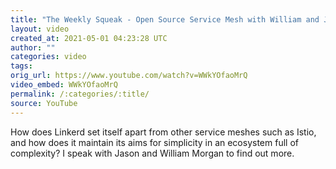 ```yaml
---
title: "The Weekly Squeak - Open Source Service Mesh with William and Jason Morgan of Linkerd"
layout: video
created_at: 2021-05-01 04:23:28 UTC
author: ""
categories: video
tags: 
orig_url: https://www.youtube.com/watch?v=WWkYOfaoMrQ
video_embed: WWkYOfaoMrQ
permalink: /:categories/:title/
source: YouTube
---
```

How does Linkerd set itself apart from other service meshes such as Istio, and how does it maintain its aims for simplicity in an ecosystem full of complexity? I speak with Jason and William Morgan to find out more.